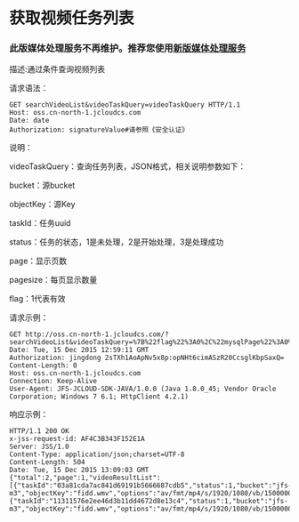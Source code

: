 # 获取视频任务列表
### 此版媒体处理服务不再维护。推荐您使用[新版媒体处理服务](https://docs.jdcloud.com/cn/media-processing-service/introduction/product-overview)

描述:通过条件查询视频列表

请求语法：
```
GET searchVideoList&videoTaskQuery=videoTaskQuery HTTP/1.1
Host: oss.cn-north-1.jcloudcs.com
Date: date
Authorization: signatureValue#请参照《安全认证》
```
说明：

videoTaskQuery：查询任务列表，JSON格式，相关说明参数如下：

bucket：源bucket

objectKey：源Key

taskId：任务uuid

status：任务的状态，1是未处理，2是开始处理，3是处理成功

page：显示页数

pagesize：每页显示数量

flag：1代表有效

请求示例：
```
GET http://oss.cn-north-1.jcloudcs.com/?searchVideoList&videoTaskQuery=%7B%22flag%22%3A0%2C%22mysqlPage%22%3A0%2C%22orderCloumn%22%3A%22update_time%22%2C%22orderType%22%3A%22desc%22%2C%22page%22%3A1%2C%22pageSize%22%3A10%2C%22status%22%3A0%7DHTTP/1.1
Date: Tue, 15 Dec 2015 12:59:11 GMT
Authorization: jingdong 2sTXh1AoApNv5x8p:opNHt6cimASzR20CcsglKbpSaxQ=
Content-Length: 0
Host: oss.cn-north-1.jcloudcs.com
Connection: Keep-Alive
User-Agent: JFS-JCLOUD-SDK-JAVA/1.0.0 (Java 1.8.0_45; Vendor Oracle Corporation; Windows 7 6.1; HttpClient 4.2.1)
```

响应示例：
```
HTTP/1.1 200 OK
x-jss-request-id: AF4C3B343F152E1A
Server: JSS/1.0
Content-Type: application/json;charset=UTF-8
Content-Length: 504
Date: Tue, 15 Dec 2015 13:09:03 GMT
{"total":2,"page":1,"videoResultList":[{"taskId":"03a81cda7ac841d69191b5666687cdb5","status":1,"bucket":"jfs-m3","objectKey":"fidd.wmv","options":"av/fmt/mp4/s/1920/1080/vb/1500000/ab/128000/saveas/a2trOmFiYy53bXY","updateTime":1449166599000,"taskOutputObjectList":null},{"taskId":"11311576e2ee46d3b11dd4672d8e13c4","status":1,"bucket":"jfs-m3","objectKey":"fidd.wmv","options":"av/fmt/mp4/s/1920/1080/vb/1500000/ab/128000/saveas/a2trOmFiYy53bXY","updateTime":1449166260000,"taskOutputObjectList":null}]}
```
